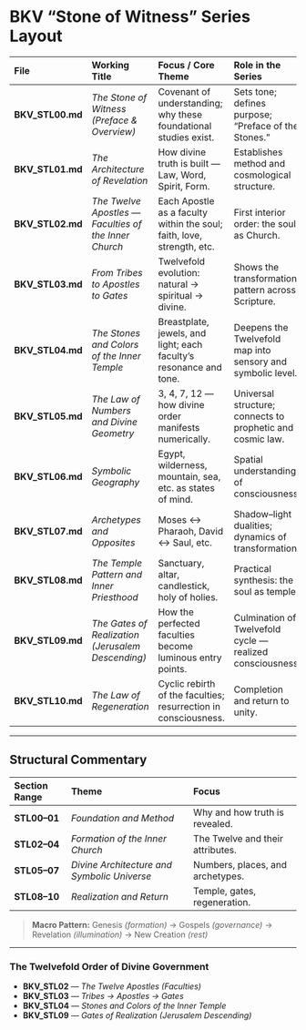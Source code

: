 # BKV “Stone of Witness” Series Layout

| **File** | **Working Title** | **Focus / Core Theme** | **Role in the Series** |
| :--- | :--- | :--- | :--- |
| **BKV_STL00.md** | *The Stone of Witness (Preface & Overview)* | Covenant of understanding; why these foundational studies exist. | Sets tone; defines purpose; “Preface of the Stones.” |
| **BKV_STL01.md** | *The Architecture of Revelation* | How divine truth is built — Law, Word, Spirit, Form. | Establishes method and cosmological structure. |
| **BKV_STL02.md** | *The Twelve Apostles — Faculties of the Inner Church* | Each Apostle as a faculty within the soul; faith, love, strength, etc. | First interior order: the soul as Church. |
| **BKV_STL03.md** | *From Tribes to Apostles to Gates* | Twelvefold evolution: natural → spiritual → divine. | Shows the transformation pattern across Scripture. |
| **BKV_STL04.md** | *The Stones and Colors of the Inner Temple* | Breastplate, jewels, and light; each faculty’s resonance and tone. | Deepens the Twelvefold map into sensory and symbolic level. |
| **BKV_STL05.md** | *The Law of Numbers and Divine Geometry* | 3, 4, 7, 12 — how divine order manifests numerically. | Universal structure; connects to prophetic and cosmic law. |
| **BKV_STL06.md** | *Symbolic Geography* | Egypt, wilderness, mountain, sea, etc. as states of mind. | Spatial understanding of consciousness. |
| **BKV_STL07.md** | *Archetypes and Opposites* | Moses ↔ Pharaoh, David ↔ Saul, etc. | Shadow–light dualities; dynamics of transformation. |
| **BKV_STL08.md** | *The Temple Pattern and Inner Priesthood* | Sanctuary, altar, candlestick, holy of holies. | Practical synthesis: the soul as temple. |
| **BKV_STL09.md** | *The Gates of Realization (Jerusalem Descending)* | How the perfected faculties become luminous entry points. | Culmination of Twelvefold cycle — realized consciousness. |
| **BKV_STL10.md** | *The Law of Regeneration* | Cyclic rebirth of the faculties; resurrection in consciousness. | Completion and return to unity. |

---

## **Structural Commentary**

| **Section Range** | **Theme** | **Focus** |
| :--- | :--- | :--- |
| **STL00–01** | *Foundation and Method* | Why and how truth is revealed. |
| **STL02–04** | *Formation of the Inner Church* | The Twelve and their attributes. |
| **STL05–07** | *Divine Architecture and Symbolic Universe* | Numbers, places, and archetypes. |
| **STL08–10** | *Realization and Return* | Temple, gates, regeneration. |

> **Macro Pattern:** Genesis *(formation)* → Gospels *(governance)* → Revelation *(illumination)* → New Creation *(rest)*

---

### **The Twelvefold Order of Divine Government**

- **BKV_STL02** — *The Twelve Apostles (Faculties)*  
- **BKV_STL03** — *Tribes → Apostles → Gates*  
- **BKV_STL04** — *Stones and Colors of the Inner Temple*  
- **BKV_STL09** — *Gates of Realization (Jerusalem Descending)*





